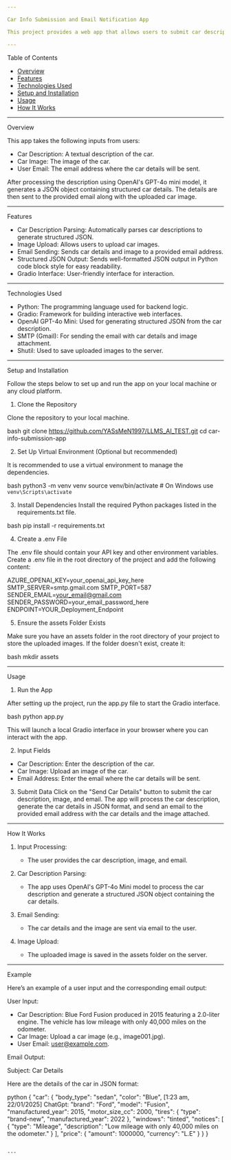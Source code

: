 ```yaml
---

Car Info Submission and Email Notification App

This project provides a web app that allows users to submit car descriptions, upload car images, and receive the car details formatted as a structured JSON via email. The app processes the description using OpenAI's GPT-4o mini model and sends an email containing the car details, including a JSON format and the uploaded image as an attachment.

---
```


Table of Contents

- [Overview](#overview)
- [Features](#features)
- [Technologies Used](#technologies-used)
- [Setup and Installation](#setup-and-installation)
- [Usage](#usage)
- [How It Works](#how-it-works)

---

Overview

This app takes the following inputs from users:

- Car Description: A textual description of the car.
- Car Image: The image of the car.
- User Email: The email address where the car details will be sent.

After processing the description using OpenAI's GPT-4o mini model, it generates a JSON object containing structured car details. The details are then sent to the provided email along with the uploaded car image.

---

Features

- Car Description Parsing: Automatically parses car descriptions to generate structured JSON.
- Image Upload: Allows users to upload car images.
- Email Sending: Sends car details and image to a provided email address.
- Structured JSON Output: Sends well-formatted JSON output in Python code block style for easy readability.
- Gradio Interface: User-friendly interface for interaction.

---

Technologies Used

- Python: The programming language used for backend logic.
- Gradio: Framework for building interactive web interfaces.
- OpenAI GPT-4o Mini: Used for generating structured JSON from the car description.
- SMTP (Gmail): For sending the email with car details and image attachment.
- Shutil: Used to save uploaded images to the server.

---

Setup and Installation

Follow the steps below to set up and run the app on your local machine or any cloud platform.

1. Clone the Repository

Clone the repository to your local machine.

bash
git clone https://github.com/YASsMeN1997/LLMS_AI_TEST.git
cd car-info-submission-app


2. Set Up Virtual Environment (Optional but recommended)

It is recommended to use a virtual environment to manage the dependencies.

bash
python3 -m venv venv
source venv/bin/activate  # On Windows use `venv\Scripts\activate`


3. Install Dependencies
Install the required Python packages listed in the requirements.txt file.

bash
pip install -r requirements.txt


4. Create a .env File

The .env file should contain your API key and other environment variables. Create a .env file in the root directory of the project and add the following content:


AZURE_OPENAI_KEY=your_openai_api_key_here
SMTP_SERVER=smtp.gmail.com
SMTP_PORT=587
SENDER_EMAIL=your_email@gmail.com
SENDER_PASSWORD=your_email_password_here
ENDPOINT=YOUR_Deployment_Endpoint


5. Ensure the assets Folder Exists

Make sure you have an assets folder in the root directory of your project to store the uploaded images. If the folder doesn't exist, create it:

bash
mkdir assets


---

Usage

1. Run the App

After setting up the project, run the app.py file to start the Gradio interface.

bash
python app.py


This will launch a local Gradio interface in your browser where you can interact with the app.

2. Input Fields

- Car Description: Enter the description of the car.
- Car Image: Upload an image of the car.
- Email Address: Enter the email where the car details will be sent.

3. Submit Data
Click on the "Send Car Details" button to submit the car description, image, and email. The app will process the car description, generate the car details in JSON format, and send an email to the provided email address with the car details and the image attached.

---


How It Works

1. Input Processing:
   - The user provides the car description, image, and email.
   
2. Car Description Parsing:
   - The app uses OpenAI's GPT-4o Mini model to process the car description and generate a structured JSON object containing the car details.

3. Email Sending:
   - The car details and the image are sent via email to the user.

4. Image Upload:
   - The uploaded image is saved in the assets folder on the server.

---

Example

Here’s an example of a user input and the corresponding email output:

User Input:

- Car Description: Blue Ford Fusion produced in 2015 featuring a 2.0-liter engine. The vehicle has low mileage with only 40,000 miles on the odometer.
- Car Image: Upload a car image (e.g., image001.jpg).
- User Email: user@example.com.

Email Output:


Subject: Car Details

Here are the details of the car in JSON format:

python
{
    "car": {
        "body_type": "sedan",
        "color": "Blue",
[1:23 am, 22/01/2025] ChatGpt: "brand": "Ford",
        "model": "Fusion",
        "manufactured_year": 2015,
        "motor_size_cc": 2000,
        "tires": {
            "type": "brand-new",
            "manufactured_year": 2022
        },
        "windows": "tinted",
        "notices": [
            {
                "type": "Mileage",
                "description": "Low mileage with only 40,000 miles on the odometer."
            }
        ],
        "price": {
            "amount": 1000000,
            "currency": "L.E"
        }
    }
}
```

---